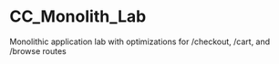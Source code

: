 # CC_Monolith_Lab
Monolithic application lab with optimizations for /checkout, /cart, and /browse routes
